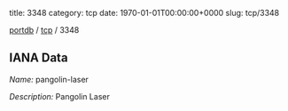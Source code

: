 title: 3348
category: tcp
date: 1970-01-01T00:00:00+0000
slug: tcp/3348

[portdb](/) / [tcp](/category/tcp.html) / 3348


## IANA Data

_Name:_ pangolin-laser

_Description:_ Pangolin Laser


